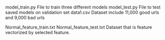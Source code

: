 model_train.py
File to train three different models
model_test.py
File to test saved models on validation set
data1.csv 
Dataset include 11,000 good urls and 9,000 bad urls

Normal_feature_train.txt
Normal_feature_test.txt
Dataset that is feature vectorized by selected feature.

